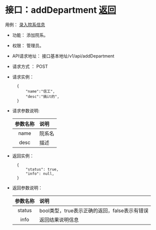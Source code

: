 # 接口：addDepartment  [返回](../README.md)
用例： [录入院系信息](../用例/录入班级信息.md)
- 功能：
    添加院系。
    
- 权限：
    管理员。    
    
- API请求地址： 
    接口基本地址/v1/api/addDepartment

- 请求方式 ：
    POST

- 请求实例：

        {
            "name":"信工",
            "desc":"搞it的",
        }
        
- 请求参数说明:        

  |参数名称|说明|
  |:---------:|:--------------------------------------------------------|      
  |name|院系名| 
  |desc|描述|
  
- 返回实例：

        { 
            "status": true,
            "info": null,    
        }
 
- 返回参数说明：    
 
  |参数名称|说明|
  |:---------:|:--------------------------------------------------------|      
  |status|bool类型，true表示正确的返回，false表示有错误|
  |info|返回结果说明信息|